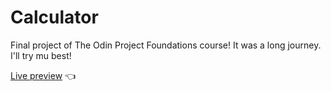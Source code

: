 # Calculator

Final project of The Odin Project Foundations course!
It was a long journey.
I'll try mu best!

[Live preview](https://andreja011.github.io/calculator/) 👈

